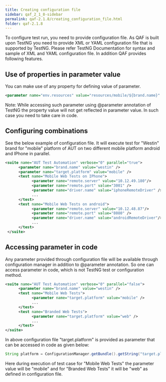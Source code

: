 ```yaml
---
title: Creating configuration file
sidebar: qaf_2_1_8-sidebar
permalink: qaf-2.1.8/creating_configuration_file.html
folder: qaf-2.1.8
---
```


To configure test run, you need to provide configuration file. As QAF is built upon TestNG you need to provide XML or YAML configuration file that is supported by TestNG. Please refer TestNG Documentation for syntax and sample of XML and YAML configuration file.
In addition QAF provides following features.

## Use of properties in parameter value

You can make use of any property for defining value of parameter.

```xml
<parameter name="env.resources" value="resources/mobile/${brand.name}" />
```


Note: While accessing such parameter using @parameter annotation of TestNG the property value will not get reflected in parameter value. In such case you need to take care in code.

## Configuring combinations

See the below example of configuration file. It will execute test for "Westin" brand for "mobile" platform of AUT on two different mobile platform android and IPhone in parallel.

```xml	
<suite name="AUT Test Automation" verbose="0" parallel="true">
      <parameter name="brand.name" value="westin" />
      <parameter name="target.platform" value="mobile" />
      <test name="Mobile Web Tests on IPhone">
            <parameter name="remote.server" value="10.12.49.180"/>
            <parameter name="remote.port" value="3001" />
            <parameter name="driver.name" value="iphoneRemoteDriver" />           
            ...
      </test>
      <test name="Mobile Web Tests on android">
            <parameter name="remote.server" value="10.12.48.87"/>
            <parameter name="remote.port" value="8080" />
            <parameter name="driver.name" value="androidRemoteDriver"/>                      
            ...
      </test>
 </suite>
```

## Accessing parameter in code

Any parameter provided through configuration file will be available through configuration manager in addition to @parameter annotation. So one can access parameter in code, which is not TestNG test or configuration method.

```xml	
<suite name="AUT Test Automation" verbose="0" parallel="false">
      <parameter name="brand.name" value="westin" />
      <test name="Mobile Web Tests">
            <parameter name="target.platform" value="mobile" />
            ...
      </test>
      <test name="Branded Web Tests">
            <parameter name="target.platform" value="web" />
            ...
      </test>
</suite>
```
 
In above configuration file "target.platform" is provided as parameter that can be accessed in code as given below:

```java
String platform = ConfigurationManager.getBundle().getString("target.platform");
```


Here during execution of test case for "Mobile Web Tests" the parameter value will be "mobile" and for "Branded Web Tests" it will be "web" as defined in configuration file.
